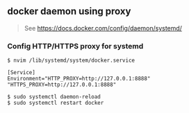## docker daemon using proxy

> See https://docs.docker.com/config/daemon/systemd/

### Config HTTP/HTTPS proxy for systemd

```
$ nvim /lib/systemd/system/docker.service

[Service]
Environment="HTTP_PROXY=http://127.0.0.1:8888" "HTTPS_PROXY=http://127.0.0.1:8888"

$ sudo systemctl daemon-reload
$ sudo systemctl restart docker
```
